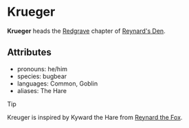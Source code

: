 # Krueger

**Krueger** heads the [Redgrave](../redgrave.md) chapter of [Reynard's Den](../../../organizations/reynards-den).

## Attributes

- pronouns: he/him
- species: bugbear
- languages: Common, Goblin
- aliases: The Hare

> [!TIP]
> Kreuger is inspired by Kyward the Hare from [Reynard the Fox](https://en.wikipedia.org/wiki/Reynard_the_Fox).
